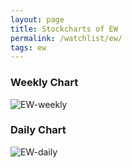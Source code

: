 ```yaml
---
layout: page
title: Stockcharts of EW
permalink: /watchlist/ew/
tags: ew
---
```


### Weekly Chart
![EW-weekly](http://www.marketwatch.com/kaavio.Webhost/charts/big.chart?nosettings=1&symb=EW&uf=0&type=4&size=3&sid=10658790&style=1013&freq=2&time=12&ma=6&maval=20,50,200&lf=4&lf2=0&lf3=0&height=510&width=720&mocktick=1)

### Daily Chart
![EW-daily](http://www.marketwatch.com/kaavio.Webhost/charts/big.chart?nosettings=1&symb=EW&uf=7168&type=4&size=3&sid=10658790&style=1013&freq=1&time=8&ma=6&maval=20,50,200&lf=4&lf2=0&lf3=0&height=510&width=720&mocktick=1)
